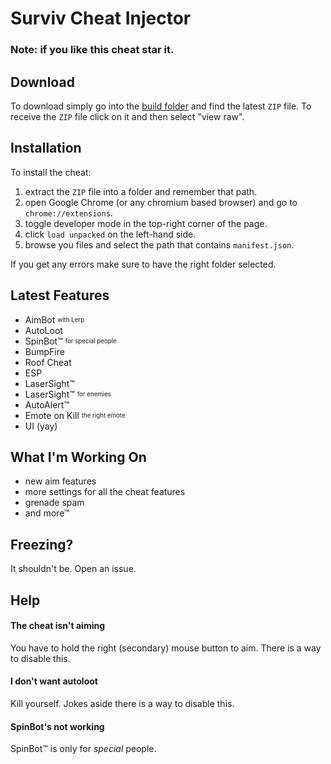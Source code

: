 # Surviv Cheat Injector
### Note: if you like this cheat star it.
## Download
To download simply go into the [build folder](https://github.com/IceHacks/SurvivCheatInjector/tree/master/build) and find the latest `ZIP` file. To receive the `ZIP` file click on it and then select "view raw".
## Installation
To install the cheat:

1. extract the `ZIP` file into a folder and remember that path.
2. open Google Chrome (or any chromium based browser) and go to `chrome://extensions`.
3. toggle developer mode in the top-right corner of the page.
4. click `load unpacked` on the left-hand side.
5. browse you files and select the path that contains `manifest.json`.

If you get any errors make sure to have the right folder selected.
## Latest Features
- AimBot <sub><sup>with Lerp</sup></sub>
- AutoLoot
- SpinBot™ <sub><sup>for special people</sup></sub>
- BumpFire
- Roof Cheat
- ESP
- LaserSight™
- LaserSight™ <sub><sup>for enemies</sup></sub>
- AutoAlert™
- Emote on Kill <sub><sup>the right emote</sup></sub>
- UI (yay)

## What I'm Working On
- new aim features
- more settings for all the cheat features
- grenade spam
- and more™

## Freezing?
It shouldn't be. Open an issue.

## Help
#### The cheat isn't aiming
You have to hold the right (secondary) mouse button to aim. There is a way to disable this.

#### I don't want autoloot
Kill yourself. Jokes aside there is a way to disable this.

#### SpinBot's not working
SpinBot&trade; is only for _special_ people.
